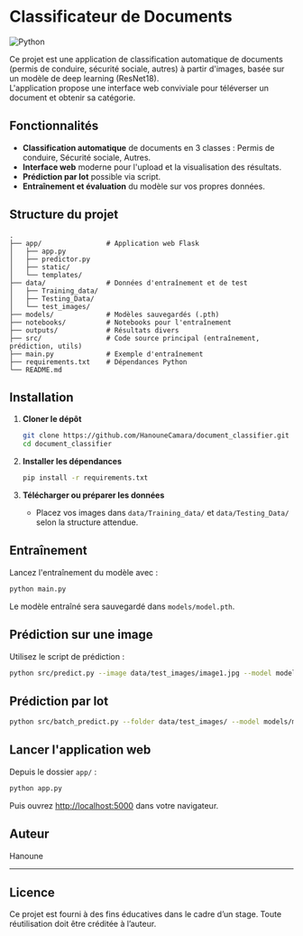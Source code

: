 # Classificateur de Documents
![Python](https://img.shields.io/badge/python-3.9+-blue)


Ce projet est une application de classification automatique de documents (permis de conduire, sécurité sociale, autres) à partir d'images, basée sur un modèle de deep learning (ResNet18).  
L'application propose une interface web conviviale pour téléverser un document et obtenir sa catégorie.

## Fonctionnalités

- **Classification automatique** de documents en 3 classes : Permis de conduire, Sécurité sociale, Autres.
- **Interface web** moderne pour l'upload et la visualisation des résultats.
- **Prédiction par lot** possible via script.
- **Entraînement et évaluation** du modèle sur vos propres données.

## Structure du projet

```
.
├── app/                # Application web Flask
│   ├── app.py
│   ├── predictor.py
│   ├── static/
│   └── templates/
├── data/               # Données d'entraînement et de test
│   ├── Training_data/
│   ├── Testing_Data/
│   └── test_images/
├── models/             # Modèles sauvegardés (.pth)
├── notebooks/          # Notebooks pour l'entraînement
├── outputs/            # Résultats divers
├── src/                # Code source principal (entraînement, prédiction, utils)
├── main.py             # Exemple d'entraînement
├── requirements.txt    # Dépendances Python
└── README.md
```

## Installation

1. **Cloner le dépôt**
   ```sh
   git clone https://github.com/HanouneCamara/document_classifier.git
   cd document_classifier
   ```

2. **Installer les dépendances**
   ```sh
   pip install -r requirements.txt
   ```

3. **Télécharger ou préparer les données**
   - Placez vos images dans `data/Training_data/` et `data/Testing_Data/` selon la structure attendue.

## Entraînement

Lancez l'entraînement du modèle avec :

```sh
python main.py
```

Le modèle entraîné sera sauvegardé dans `models/model.pth`.

## Prédiction sur une image

Utilisez le script de prédiction :

```sh
python src/predict.py --image data/test_images/image1.jpg --model models/model.pth
```

## Prédiction par lot

```sh
python src/batch_predict.py --folder data/test_images/ --model models/model.pth
```

## Lancer l'application web

Depuis le dossier `app/` :

```sh
python app.py
```

Puis ouvrez [http://localhost:5000](http://localhost:5000) dans votre navigateur.

## Auteur

Hanoune

---

## Licence

Ce projet est fourni à des fins éducatives dans le cadre d’un stage. Toute réutilisation doit être créditée à l’auteur.
